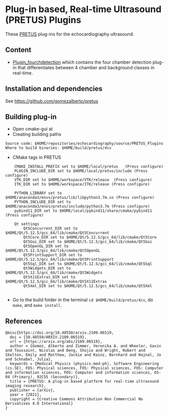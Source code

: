 # Plug-in based, Real-time Ultrasound (PRETUS) Plugins
These [PRETUS](https://github.com/gomezalberto/pretus) plug-ins for the echocardiography ultrasound. 

## Content
* [Plugin_fourchdetection](Plugin_fourchdetection) which contains the four chamber detection plug-in that differentiates between 4 chamber and background classes in real-time.

## Installation and dependencies
See https://github.com/gomezalberto/pretus

## Building plug-in
* Open cmake-gui at 
* Creating building paths
``` 
Source code: $HOME/repositories/echocardiography/source/PRETUS_Plugins
Where to build binaries: $HOME/build/pretus/4cv
```

* CMake tags in PRETUS
``` 
    CMAKE_INSTALL_PREFIX set to $HOME/local/pretus   (Press configure)
    PLUGIN_INCLUDE_DIR set to $HOME/local/pretus/include (Press configure)
    VTK_DIR set to $HOME/workspace/VTK/release  (Press configure)
    ITK_DIR set to $HOME/workspace/ITK/release (Press configure) 
    
    PYTHON_LIBRARY set to $HOME/anaconda3/envs/pretus/lib/libpython3.7m.so (Press configure) 
    PYTHON_INCLUDE_DIR set to $HOME/anaconda3/envs/pretus/include/python3.7m (Press configure) 
    pybind11_DIR set to $HOME/local/pybind11/share/cmake/pybind11 (Press configure) 
    
    Qt settings
        Qt5Concurrent_DIR set to $HOME/Qt/5.12.5/gcc_64/lib/cmake/Qt5Concurrent
        Qt5Core_DIR set to $HOME/Qt/5.12.5/gcc_64/lib/cmake/Qt5Core
        Qt5Gui_DIR set to $HOME/Qt/5.12.5/gcc_64/lib/cmake/Qt5Gui
        Qt5OpenGL_DIR set to $HOME/Qt/5.12.5/gcc_64/lib/cmake/Qt5OpenGL
        Qt5PrintSupport_DIR set to $HOME/Qt/5.12.5/gcc_64/lib/cmake/Qt5PrintSupport
        Qt5Sql_DIR set to $HOME/Qt/5.12.5/gcc_64/lib/cmake/Qt5Sql
        Qt5Widgets_DIR set to $HOME/Qt/5.12.5/gcc_64/lib/cmake/Qt5Widgets
        Qt5X11Extras_DIR set to $HOME/Qt/5.12.5/gcc_64/lib/cmake/Qt5X11Extras
        Qt5Xml_DIR set to $HOME/Qt/5.12.5/gcc_64/lib/cmake/Qt5Xml
        
```

* Go to the build folder in the terminal  `cd $HOME/build/pretus/4cv`, do `make`, and `make install`.


## References
```
@misc{https://doi.org/10.48550/arxiv.2109.06519,
  doi = {10.48550/ARXIV.2109.06519},
  url = {https://arxiv.org/abs/2109.06519},
  author = {Gomez, Alberto and Zimmer, Veronika A. and Wheeler, Gavin and Toussaint, Nicolas and Deng, Shujie and Wright, Robert and Skelton, Emily and Matthew, Jackie and Kainz, Bernhard and Hajnal, Jo and Schnabel, Julia},
  keywords = {Medical Physics (physics.med-ph), Software Engineering (cs.SE), FOS: Physical sciences, FOS: Physical sciences, FOS: Computer and information sciences, FOS: Computer and information sciences, 65-04 (Primary), 92C55 (Secondary)},
  title = {PRETUS: A plug-in based platform for real-time ultrasound imaging research},
  publisher = {arXiv},
  year = {2021}, 
  copyright = {Creative Commons Attribution Non Commercial No Derivatives 4.0 International}
}
```